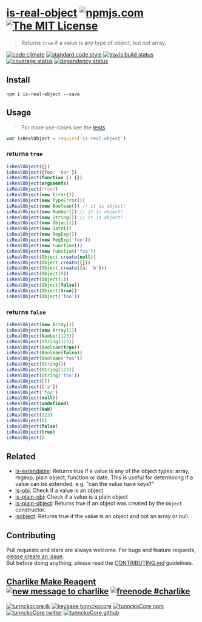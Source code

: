 # [is-real-object][author-www-url] [![npmjs.com][npmjs-img]][npmjs-url] [![The MIT License][license-img]][license-url] 

> Returns `true` if a value is any type of object, but not array.

[![code climate][codeclimate-img]][codeclimate-url] [![standard code style][standard-img]][standard-url] [![travis build status][travis-img]][travis-url] [![coverage status][coveralls-img]][coveralls-url] [![dependency status][david-img]][david-url]


## Install
```
npm i is-real-object --save
```


## Usage
> For more use-cases see the [tests](./test.js)

```js
var isRealObject = require('is-real-object')
```

### returns `true`

```js
isRealObject({})
isRealObject({foo: 'bar'})
isRealObject(function () {})
isRealObject(arguments)
isRealObject(/foo/)
isRealObject(new Error())
isRealObject(new TypeError())
isRealObject(new Boolean()) // it is object!
isRealObject(new Number()) // it is object!
isRealObject(new String()) // it is object!
isRealObject(new Object())
isRealObject(new Date())
isRealObject(new RegExp())
isRealObject(new RegExp('foo'))
isRealObject(new Function())
isRealObject(new Function('foo'))
isRealObject(Object.create(null))
isRealObject(Object.create({}))
isRealObject(Object.create({a: 'b'}))
isRealObject(Object(0))
isRealObject(Object(1))
isRealObject(Object(false))
isRealObject(Object(true))
isRealObject(Object('foo'))
```

### returns `false`

```js
isRealObject(new Array())
isRealObject(new Array(2))
isRealObject(Number(123))
isRealObject(String(123))
isRealObject(Boolean(true))
isRealObject(Boolean(false))
isRealObject(Boolean('foo'))
isRealObject(String())
isRealObject(String(123))
isRealObject(String('foo'))
isRealObject([])
isRealObject(['a'])
isRealObject('foo')
isRealObject(null))
isRealObject(undefined)
isRealObject(NaN)
isRealObject(123)
isRealObject(0)
isRealObject(false)
isRealObject(true)
isRealObject()
```


## Related
- [is-extendable](https://github.com/jonschlinkert/is-extendable): Returns true if a value is any of the object types: array, regexp, plain object, function or date. This is useful for determining if a value can be extended, e.g. "can the value have keys?"
- [is-obj](https://github.com/sindresorhus/is-obj): Check if a value is an object
- [is-plain-obj](https://github.com/sindresorhus/is-plain-obj): Check if a value is a plain object
- [is-plain-object](https://github.com/jonschlinkert/is-plain-object): Returns true if an object was created by the `Object` constructor.
- [isobject](https://github.com/jonschlinkert/isobject): Returns true if the value is an object and not an array or null.


## Contributing
Pull requests and stars are always welcome. For bugs and feature requests, [please create an issue](https://github.com/tunnckoCore/is-real-object/issues/new).  
But before doing anything, please read the [CONTRIBUTING.md](./CONTRIBUTING.md) guidelines.


## [Charlike Make Reagent](http://j.mp/1stW47C) [![new message to charlike][new-message-img]][new-message-url] [![freenode #charlike][freenode-img]][freenode-url]

[![tunnckocore.tk][author-www-img]][author-www-url] [![keybase tunnckocore][keybase-img]][keybase-url] [![tunnckoCore npm][author-npm-img]][author-npm-url] [![tunnckoCore twitter][author-twitter-img]][author-twitter-url] [![tunnckoCore github][author-github-img]][author-github-url]


[npmjs-url]: https://www.npmjs.com/package/is-real-object
[npmjs-img]: https://img.shields.io/npm/v/is-real-object.svg?label=is-real-object

[license-url]: https://github.com/tunnckoCore/is-real-object/blob/master/LICENSE.md
[license-img]: https://img.shields.io/badge/license-MIT-blue.svg


[codeclimate-url]: https://codeclimate.com/github/tunnckoCore/is-real-object
[codeclimate-img]: https://img.shields.io/codeclimate/github/tunnckoCore/is-real-object.svg

[travis-url]: https://travis-ci.org/tunnckoCore/is-real-object
[travis-img]: https://img.shields.io/travis/tunnckoCore/is-real-object.svg

[coveralls-url]: https://coveralls.io/r/tunnckoCore/is-real-object
[coveralls-img]: https://img.shields.io/coveralls/tunnckoCore/is-real-object.svg

[david-url]: https://david-dm.org/tunnckoCore/is-real-object
[david-img]: https://img.shields.io/david/tunnckoCore/is-real-object.svg

[standard-url]: https://github.com/feross/standard
[standard-img]: https://img.shields.io/badge/code%20style-standard-brightgreen.svg


[author-www-url]: http://www.tunnckocore.tk
[author-www-img]: https://img.shields.io/badge/www-tunnckocore.tk-fe7d37.svg

[keybase-url]: https://keybase.io/tunnckocore
[keybase-img]: https://img.shields.io/badge/keybase-tunnckocore-8a7967.svg

[author-npm-url]: https://www.npmjs.com/~tunnckocore
[author-npm-img]: https://img.shields.io/badge/npm-~tunnckocore-cb3837.svg

[author-twitter-url]: https://twitter.com/tunnckoCore
[author-twitter-img]: https://img.shields.io/badge/twitter-@tunnckoCore-55acee.svg

[author-github-url]: https://github.com/tunnckoCore
[author-github-img]: https://img.shields.io/badge/github-@tunnckoCore-4183c4.svg

[freenode-url]: http://webchat.freenode.net/?channels=charlike
[freenode-img]: https://img.shields.io/badge/freenode-%23charlike-5654a4.svg

[new-message-url]: https://github.com/tunnckoCore/messages
[new-message-img]: https://img.shields.io/badge/ask%20me-anything-green.svg